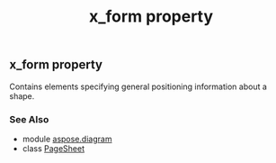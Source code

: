﻿---
title: x_form property
second_title: Aspose.Diagram for Python via .NET API References
description: 
type: docs
weight: 240
url: /python-net/aspose.diagram/pagesheet/x_form/
is_root: false
---

## x_form property


Contains elements specifying general positioning information about a shape.

### See Also
* module [aspose.diagram](../../)
* class [PageSheet](/diagram/python-net/aspose.diagram/pagesheet)
